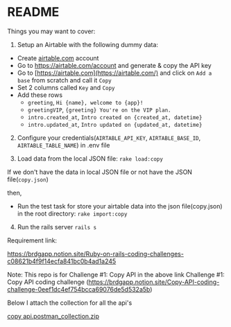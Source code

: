 # README

Things you may want to cover:

1. Setup an Airtable with the following dummy data:

  - Create [airtable.com](http://airtable.com/) account
  - Go to https://airtable.com/account and generate & copy the API key
  - Go to [https://airtable.com](https://airtable.com/) and click on `Add a base` from scratch and call it `Copy`
  - Set 2 columns called `Key` and `Copy`
  - Add these rows
      - `greeting`, `Hi {name}, welcome to {app}!`
      - `greetingVIP`, `{greeting} You're on the VIP plan.`
      - `intro.created_at`, `Intro created on {created_at, datetime}`
      - `intro.updated_at`, `Intro updated on {updated_at, datetime}`

2. Configure your credentials(`AIRTABLE_API_KEY`, `AIRTABLE_BASE_ID`, `AIRTABLE_TABLE_NAME`) in .env file

3. Load data from the local JSON file:
  `rake load:copy`

  If we don't have the data in local JSON file or not have the JSON file(`copy.json`)

  then,

  -  Run the test task for store your airtable data into the json file(copy.json) in the root directory:
    `rake import:copy`

4. Run the rails server
  `rails s`

Requirement link:

https://brdgapp.notion.site/Ruby-on-rails-coding-challenges-c08621b4f9f14ecfa841bc0b4ad1a245

Note: This repo is for Challenge #1: Copy API in the above link
      Challenge #1: Copy API coding challenge (https://brdgapp.notion.site/Copy-API-coding-challenge-0eef1dc4ef754bcca69076de5d532a5b)


Below I attach the collection for all the api's

[copy api.postman_collection.zip](https://github.com/ankita-chourasiya/airtable-copy-api/files/11957679/copy.api.postman_collection.zip)
